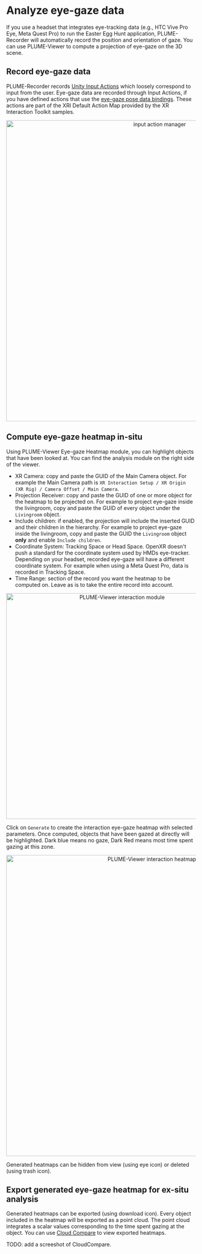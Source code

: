 # Analyze eye-gaze data
If you use a headset that integrates eye-tracking data (e.g., HTC Vive Pro Eye, Meta Quest Pro) to run the Easter Egg Hunt application, PLUME-Recorder will automatically record the position and orientation of gaze. You can use PLUME-Viewer to compute a projection of eye-gaze on the 3D scene.

## Record eye-gaze data
PLUME-Recorder records [Unity Input Actions](https://docs.unity3d.com/Packages/com.unity.inputsystem@1.8/manual/Actions.html) which loosely correspond to input from the user. Eye-gaze data are recorded through Input Actions, if you have defined actions that use the [eye-gaze pose data bindings](https://docs.unity3d.com/Packages/com.unity.xr.openxr@1.10/manual/features/eyegazeinteraction.html). These actions are part of the XRI Default Action Map provided by the XR Interaction Toolkit samples.

<p align="center">
    <img src="../images/input_action_manager.png" alt="input action manager" width="800"/>
</p>

## Compute eye-gaze heatmap in-situ
Using PLUME-Viewer Eye-gaze Heatmap module, you can highlight objects that have been looked at. You can find the analysis module on the right side of the viewer.

* XR Camera: copy and paste the GUID of the Main Camera object. For example the Main Camera path is `XR Interaction Setup / XR Origin (XR Rig) / Camera Offset / Main Camera`.
* Projection Receiver: copy and paste the GUID of one or more object for the heatmap to be projected on. For example to project eye-gaze inside the livingroom, copy and paste the GUID of every object under the `Livingroom` object.
* Include children: if enabled, the projection will include the inserted GUID and their children in the hierarchy. For example to project eye-gaze inside the livingroom, copy and paste the GUID the `Livingroom` object __only__ and enable `Include children`.
* Coordinate System: Tracking Space or Head Space. OpenXR doesn't push a standard for the coordinate system used by HMDs eye-tracker. Depending on your headset, recorded eye-gaze will have a different coordinate system. For example when using a Meta Quest Pro, data is recorded in Tracking Space.
* Time Range: section of the record you want the heatmap to be computed on. Leave as is to take the entire record into account.

<p align="center">
    <img src="../images/eye_gaze_heatmap.png" alt="PLUME-Viewer interaction module" width="600"/>
</p>

Click on `Generate` to create the interaction eye-gaze heatmap with selected parameters. Once computed, objects that have been gazed at directly will be highlighted. Dark blue means no gaze, Dark Red means most time spent gazing at this zone.

<p align="center">
    <img src="../images/eye_gaze_heatmap_result.png" alt="PLUME-Viewer interaction heatmap result" width="800"/>
</p>

Generated heatmaps can be hidden from view (using eye icon) or deleted (using trash icon).

## Export generated eye-gaze heatmap for ex-situ analysis
Generated heatmaps can be exported (using download icon). Every object included in the heatmap will be exported as a point cloud. The point cloud integrates a scalar values corresponding to the time spent gazing at the object. You can use [Cloud Compare](https://www.danielgm.net/cc/) to view exported heatmaps.

TODO: add a screeshot of CloudCompare.